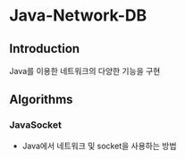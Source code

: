 # Java-Network-DB

## Introduction
Java를 이용한 네트워크의 다양한 기능을 구현

## Algorithms

### JavaSocket
* Java에서 네트워크 및 socket을 사용하는 방법 
